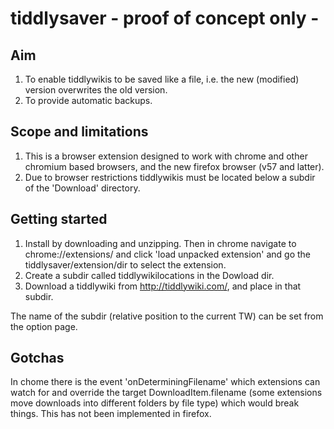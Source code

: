 # tiddlysaver - proof of concept only -

## Aim
1. To enable tiddlywikis to be saved like a file, i.e. the new (modified) version overwrites the old version.
2. To provide automatic backups.

## Scope and limitations
1. This is a browser extension designed to work with chrome and other chromium based browsers, and the new firefox browser (v57 and latter).
2. Due to browser restrictions tiddlywikis must be located below a subdir of the 'Download' directory.

## Getting started
1. Install by downloading and unzipping. Then in chrome navigate to chrome://extensions/ and click 'load unpacked extension' and go the tiddlysaver/extension/dir to select the extension.
2. Create a subdir called tiddlywikilocations in the Dowload dir. 
3. Download a tiddlywiki from http://tiddlywiki.com/, and place in that subdir.

The name of the subdir (relative position to the current TW) can be set from the option page.

## Gotchas
In chome there is the event 'onDeterminingFilename' which extensions can watch for and override the target DownloadItem.filename (some extensions move downloads into different folders by file type) which would break things. 
This has not been implemented in firefox.
